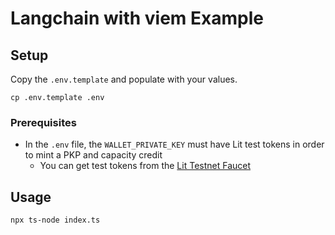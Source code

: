 # Langchain with viem Example

## Setup

Copy the `.env.template` and populate with your values.

```
cp .env.template .env
```

### Prerequisites

- In the `.env` file, the `WALLET_PRIVATE_KEY` must have Lit test tokens in order to mint a PKP and capacity credit
  - You can get test tokens from the [Lit Testnet Faucet](https://chronicle-yellowstone-faucet.getlit.dev/)

## Usage

```
npx ts-node index.ts
```
